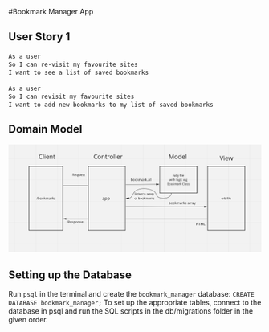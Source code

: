 #Bookmark Manager App

User Story 1
------------

```
As a user
So I can re-visit my favourite sites
I want to see a list of saved bookmarks

As a user
So I can revisit my favourite sites
I want to add new bookmarks to my list of saved bookmarks

```

Domain Model
------------

![Alt text](screenshots/user_Story_1_DM.png?raw=true "index view")

Setting up the Database
-----------------------

Run `psql` in the terminal and create the `bookmark_manager` database:
```CREATE DATABASE bookmark_manager;```
To set up the appropriate tables, connect to the database in psql and run the SQL scripts in the db/migrations folder in the given order.


